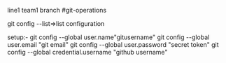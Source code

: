 line1
team1 branch
#git-operations

git config --list=>list configuration

setup:-
git config --global user.name"gitusername"
git config --global user.email "git email"
git config --global user.password "secret token"
git config --global credential.username "github username"